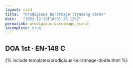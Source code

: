 ```yaml
---
layout: card
title:  "Prodigious Burstmage (trading card)"
date:   "2022-12-29T16:01:29.120Z"
permalink: prodigious-burstmage_(card)
incomplete: true
---
```


## DOA 1st &middot; EN-148 C

{% include templates/prodigious-burstmage-doa1e.html %}
